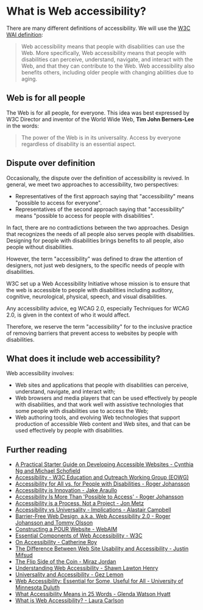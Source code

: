 # What is Web accessibility?
There are many different definitions of accessibility. We will use the [W3C WAI definition](https://www.w3.org/WAI/intro/accessibility):

> Web accessibility means that people with disabilities can use the Web. More specifically, Web accessibility means that people with disabilities can perceive, understand, navigate, and interact with the Web, and that they can contribute to the Web. Web accessibility also benefits others, including older people with changing abilities due to aging.

## Web is for all people
The Web is for all people, for everyone. This idea was best expressed by W3C Director and inventor of the World Wide Web, **Tim John Berners-Lee** in the words:
> The power of the Web is in its universality. Access by everyone regardless of disability is an essential aspect.

## Dispute over definition
Occasionally, the dispute over the definition of accessibility is revived. In general, we meet two approaches to accessibility, two perspectives: 
* Representatives of the first approach saying that "accessibility" means "possible to access for everyone". 
* Representatives of the second approach saying that "accessibility" means "possible to access for people with disabilities".

In fact, there are no contradictions between the two approaches. Design that recognizes the needs of all people also serves people with disabilities. Designing for people with disabilities brings benefits to all people, also people without disabilities.

However, the term "accessibility" was defined to draw the attention of designers, not just web designers, to the specific needs of people with disabilities. 

W3C set up a Web Accessibility Initiative whose mission is to ensure that the web is accessible to people with disabilities including auditory, cognitive, neurological, physical, speech, and visual disabilities.

Any accessibility advice, eg WCAG 2.0, especially Techniques for WCAG 2.0, is given in the context of who it would affect. 

Therefore, we reserve the term "accessibility" for to the inclusive practice of removing barriers that prevent access to websites by people with disabilities.


## What does it include web accessibility?
Web accessibility involves:
* Web sites and applications that people with disabilities can perceive, understand, navigate, and interact with;
* Web browsers and media players that can be used effectively by people with disabilities, and  that work well with assistive technologies that some people with disabilities use to access the Web; 
* Web authoring tools, and evolving Web technologies that support production of accessible Web content and Web sites, and that can be used effectively by people with disabilities.

## Further reading
* [A Practical Starter Guide on Developing Accessible Websites - Cynthia Ng and Michael Schofield](http://journal.code4lib.org/articles/12697)
* [Accessibility - W3C Education and Outreach Working Group (EOWG)](https://www.w3.org/standards/webdesign/accessibility)
* [Accessibility for All vs. for People with Disabilities - Roger Johansson](http://www.456bereastreet.com/archive/200610/accessibility_for_all_vs_for_people_with_disabilities/)
* [Accessibility is Innovation - Jake Araullo](https://medium.com/safetyculture/accessibility-is-innovation-4961c652bbd5)
* [Accessibility Is More Than 'Possible to Access' - Roger Johansson](http://www.456bereastreet.com/archive/200904/accessibility_is_more_than_possible_to_access/)
* [Accessibility is a Process, Not a Project - Jon Metz](https://medium.com/@jonbmetz/accessibility-is-a-process-not-a-project-ce1c1cdc3aa7)
* [Accessibility vs Universality - Implications - Alastair Campbell](https://alastairc.ac/2007/02/accessibility-vs-universality-implications/)
* [Barrier-Free Web Design, a.k.a. Web Accessibility 2.0 - Roger Johansson and Tommy Olsson](http://www.456bereastreet.com/archive/200610/barrierfree_web_design_aka_web_accessibility_20/)
* [Constructing a POUR Website - WebAIM](http://webaim.org/articles/pour/)
* [Essential Components of Web Accessibility - W3C](https://www.w3.org/WAI/intro/components.php)
* [On Accessibility - Catherine Roy](http://www.catherine-roy.net/blog/2006/08/05/on-accessibility/)
* [The Difference Between Web Site Usability and Accessibility - Justin Mifsud](http://usabilitygeek.com/the-difference-between-web-site-usability-and-accessibility/)
* [The Flip Side of the Coin - Miraz Jordan](http://www.atpm.com/13.03/web-accessibility.shtml)
* [Understanding Web Accessibility - Shawn Lawton Henry](http://www.uiaccess.com/understanding.html)
* [Universality and Accessibility - Gez Lemon](http://juicystudio.com/article/universality-accessibility.php)
* [Web Accessibility: Essential for Some, Useful for All - University of Minnesota Duluth](https://itss.d.umn.edu/news/a11y-perspectives)
* [What Accessibility Means in 25 Words - Glenda Watson Hyatt](http://www.doitmyselfblog.com/2010/what-accessibility-means-in-25-words/)
* [What is Web Accessibility? - Laura Carlson](http://www.d.umn.edu/itss/training/online/access/what/)

